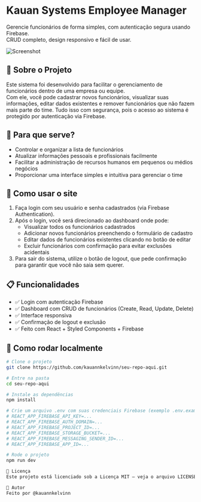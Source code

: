 # Kauan Systems Employee Manager

Gerencie funcionários de forma simples, com autenticação segura usando Firebase.  
CRUD completo, design responsivo e fácil de usar.

![Screenshot](./screenshotcrud.png)

## 📝 Sobre o Projeto

Este sistema foi desenvolvido para facilitar o gerenciamento de funcionários dentro de uma empresa ou equipe.  
Com ele, você pode cadastrar novos funcionários, visualizar suas informações, editar dados existentes e remover funcionários que não fazem mais parte do time. Tudo isso com segurança, pois o acesso ao sistema é protegido por autenticação via Firebase.

## 🎯 Para que serve?

- Controlar e organizar a lista de funcionários  
- Atualizar informações pessoais e profissionais facilmente  
- Facilitar a administração de recursos humanos em pequenos ou médios negócios  
- Proporcionar uma interface simples e intuitiva para gerenciar o time  

## 🚀 Como usar o site

1. Faça login com seu usuário e senha cadastrados (via Firebase Authentication).  
2. Após o login, você será direcionado ao dashboard onde pode:  
   - Visualizar todos os funcionários cadastrados  
   - Adicionar novos funcionários preenchendo o formulário de cadastro  
   - Editar dados de funcionários existentes clicando no botão de editar  
   - Excluir funcionários com confirmação para evitar exclusões acidentais  
3. Para sair do sistema, utilize o botão de logout, que pede confirmação para garantir que você não saia sem querer.  

## 📋 Funcionalidades

- ✅ Login com autenticação Firebase  
- ✅ Dashboard com CRUD de funcionários (Create, Read, Update, Delete)  
- ✅ Interface responsiva  
- ✅ Confirmação de logout e exclusão  
- ✅ Feito com React + Styled Components + Firebase

## 🚀 Como rodar localmente

```bash
# Clone o projeto
git clone https://github.com/kauannkelvinn/seu-repo-aqui.git

# Entre na pasta
cd seu-repo-aqui

# Instale as dependências
npm install

# Crie um arquivo .env com suas credenciais Firebase (exemplo .env.example)
# REACT_APP_FIREBASE_API_KEY=...
# REACT_APP_FIREBASE_AUTH_DOMAIN=...
# REACT_APP_FIREBASE_PROJECT_ID=...
# REACT_APP_FIREBASE_STORAGE_BUCKET=...
# REACT_APP_FIREBASE_MESSAGING_SENDER_ID=...
# REACT_APP_FIREBASE_APP_ID=...

# Rode o projeto
npm run dev

📄 Licença
Este projeto está licenciado sob a Licença MIT — veja o arquivo LICENSE para detalhes.

👤 Autor
Feito por @kauannkelvinn
